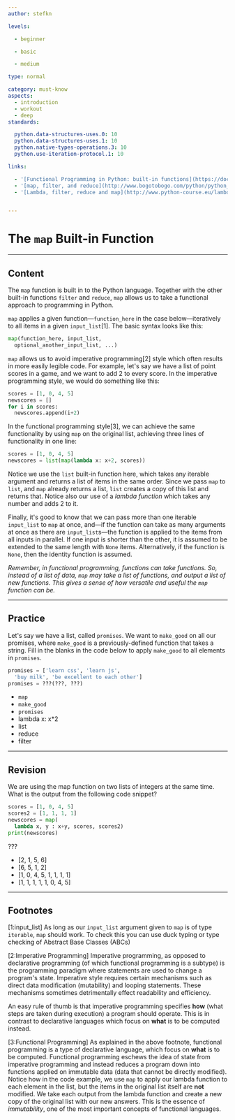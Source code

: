 ```yaml
---
author: stefkn

levels:

  - beginner

  - basic

  - medium

type: normal

category: must-know
aspects:
  - introduction
  - workout
  - deep
standards:

  python.data-structures-uses.0: 10
  python.data-structures-uses.1: 10
  python.native-types-operations.3: 10
  python.use-iteration-protocol.1: 10

links:

  - '[Functional Programming in Python: built-in functions](https://docs.python.org/3/howto/functional.html#built-in-functions){website}'
  - '[map, filter, and reduce](http://www.bogotobogo.com/python/python_fncs_map_filter_reduce.php){website}'
  - '[Lambda, filter, reduce and map](http://www.python-course.eu/lambda.php){website}'


---
```


# The `map` Built-in Function

---
## Content

The `map` function is built in to the Python language. Together with the other built-in functions `filter` and `reduce`, `map` allows us to take a functional approach to programming in Python.

`map` applies a given function&mdash;`function_here` in the case below&mdash;iteratively to all items in a given `input_list`[1]. The basic syntax looks like this:

```python
map(function_here, input_list,
  optional_another_input_list, ...)
```

`map` allows us to avoid imperative programming[2] style which often results in more easily legible code. For example, let's say we have a list of point scores in a game, and we want to add 2 to every score. In the imperative programming style, we would do something like this:

```python
scores = [1, 0, 4, 5]
newscores = []
for i in scores:
  newscores.append(i+2)
```

In the functional programming style[3], we can achieve the same functionality by using `map` on the original list, achieving three lines of functionality in one line:

```python
scores = [1, 0, 4, 5]
newscores = list(map(lambda x: x+2, scores))
```

Notice we use the `list` built-in function here, which takes any iterable argument and returns a list of items in the same order. Since we pass `map` to `list`, and `map` already returns a list, `list` creates a copy of this list and returns that. Notice also our use of a *lambda function* which takes any number and adds 2 to it.

Finally, it's good to know that we can pass more than one iterable `input_list` to `map` at once, and&mdash;if the function can take as many arguments at once as there are `input_list`s&mdash;the function is applied to the items from all inputs in parallel. If one input is shorter than the other, it is assumed to be extended to the same length with `None` items. Alternatively, if the function is `None`, then the identity function is assumed.

*Remember, in functional programming, functions can take functions. So, instead of a list of data, `map` may take a list of functions, and output a list of new functions. This gives a sense of how versatile and useful the `map` function can be.*

---
## Practice

Let's say we have a list, called `promises`. We want to `make_good` on all our promises, where `make_good` is a previously-defined function that takes a string. Fill in the blanks in the code below to apply `make_good` to all elements in `promises`.  

```python
promises = ['learn css', 'learn js',
  'buy milk', 'be excellent to each other']
promises = ???(???, ???)
```


* `map`
* `make_good`
* `promises`
* lambda x: x*2
* list
* reduce
* filter

---
## Revision

We are using the map function on two lists of integers at the same time. What is the output from the following code snippet?

```python
scores = [1, 0, 4, 5]
scores2 = [1, 1, 1, 1]
newscores = map(
  lambda x, y : x+y, scores, scores2)
print(newscores)
```

???


* [2, 1, 5, 6]
* [6, 5, 1, 2]
* [1, 0, 4, 5, 1, 1, 1, 1]
* [1, 1, 1, 1, 1, 0, 4, 5]

---
## Footnotes
[1:input_list]
As long as our `input_list` argument given to `map` is of type `iterable`, `map` should work. To check this you can use duck typing or type checking of Abstract Base Classes (ABCs)

[2:Imperative Programming]
Imperative programming, as opposed to declarative programming (of which functional programming is a subtype) is the programming paradigm where statements are used to change a program's state. Imperative style requires certain mechanisms such as direct data modification (mutability) and looping statements. These mechanisms sometimes detrimentally effect readability and efficiency.

An easy rule of thumb is that imperative programming specifies **how** (what steps are taken during execution) a program should operate. This is in contrast to declarative languages which focus on **what** is to be computed instead.

[3:Functional Programming]
As explained in the above footnote, functional programming is a type of declarative language, which focus on **what** is to be computed. Functional programming eschews the idea of state from imperative programming and instead reduces a program down into functions applied on immutable data (data that cannot be directly modified). Notice how in the code example, we use `map` to apply our lambda function to each element in the list, but the items in the original list itself are **not** modified. We take each output from the lambda function and create a new copy of the original list with our new answers. This is the essence of *immutability*, one of the most important concepts of functional languages.
